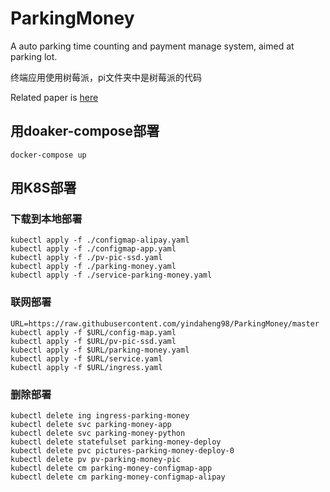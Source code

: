 # ParkingMoney

A auto parking time counting and payment manage system, aimed at parking lot.

终端应用使用树莓派，pi文件夹中是树莓派的代码

Related paper is [here](https://github.com/yindaheng98/My-docs/blob/master/%E4%BD%9C%E4%B8%9A%E5%92%8C%E5%AE%9E%E9%AA%8C/%E7%89%A9%E8%81%94%E7%BD%91%E7%BB%BC%E5%90%88%E8%AF%BE%E7%A8%8B%E8%AE%BE%E8%AE%A1%E6%8A%A5%E5%91%8A/LabReport.pdf)

## 用doaker-compose部署

```shell
docker-compose up
```

## 用K8S部署

### 下载到本地部署

```shell
kubectl apply -f ./configmap-alipay.yaml
kubectl apply -f ./configmap-app.yaml
kubectl apply -f ./pv-pic-ssd.yaml
kubectl apply -f ./parking-money.yaml
kubectl apply -f ./service-parking-money.yaml
```

### 联网部署

```shell
URL=https://raw.githubusercontent.com/yindaheng98/ParkingMoney/master
kubectl apply -f $URL/config-map.yaml
kubectl apply -f $URL/pv-pic-ssd.yaml
kubectl apply -f $URL/parking-money.yaml
kubectl apply -f $URL/service.yaml
kubectl apply -f $URL/ingress.yaml
```

### 删除部署

```shell
kubectl delete ing ingress-parking-money
kubectl delete svc parking-money-app
kubectl delete svc parking-money-python
kubectl delete statefulset parking-money-deploy
kubectl delete pvc pictures-parking-money-deploy-0
kubectl delete pv pv-parking-money-pic
kubectl delete cm parking-money-configmap-app
kubectl delete cm parking-money-configmap-alipay
```